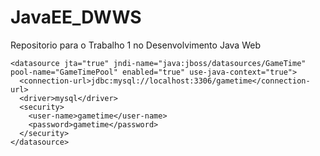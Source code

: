 # JavaEE_DWWS
Repositorio para o Trabalho 1 no Desenvolvimento Java Web

    <datasource jta="true" jndi-name="java:jboss/datasources/GameTime" pool-name="GameTimePool" enabled="true" use-java-context="true">
      <connection-url>jdbc:mysql://localhost:3306/gametime</connection-url>
      <driver>mysql</driver>
      <security>
        <user-name>gametime</user-name>
        <password>gametime</password>
      </security>
    </datasource>
